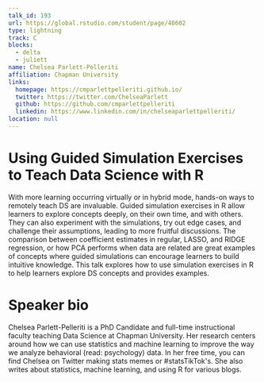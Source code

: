```yaml
---
talk_id: 193
url: https://global.rstudio.com/student/page/40602
type: lightning
track: C
blocks:
  - delta
  - juliett
name: Chelsea Parlett-Pelleriti
affiliation: Chapman University
links:
  homepage: https://cmparlettpelleriti.github.io/
  twitter: https://twitter.com/ChelseaParlett
  github: https://github.com/cmparlettpelleriti
  linkedin: https://www.linkedin.com/in/chelseaparlettpelleriti/
location: null
---
```


# Using Guided Simulation Exercises to Teach Data Science with R

With more learning occurring virtually or in hybrid mode, hands-on ways to remotely teach DS are invaluable. Guided simulation exercises in R allow learners to explore concepts deeply, on their own time, and with others. They can also experiment with the simulations, try out edge cases, and challenge their assumptions, leading to more fruitful discussions. The comparison between coefficient estimates in regular, LASSO, and RIDGE regression, or how PCA performs when data are related are great examples of concepts where guided simulations can encourage learners to build intuitive knowledge. This talk explores how to use simulation exercises in R to help learners explore DS concepts and provides examples.

# Speaker bio

Chelsea Parlett-Pelleriti is a PhD Candidate and full-time instructional faculty teaching Data Science at Chapman University. Her research centers around how we can use statistics and machine learning to improve the way we analyze behavioral (read: psychology) data. In her free time, you can find Chelsea on Twitter making stats memes or #statsTikTok's. She also writes about statistics, machine learning, and using R for various blogs. 
